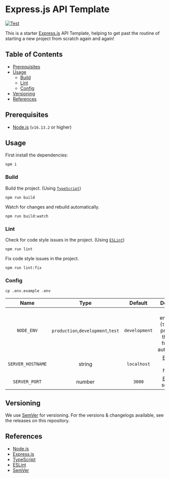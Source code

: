 # Express.js API Template

[![Test][TEST_WORKFLOW_BADGE]][TEST_WORKFLOW_URL]

This is a starter [Express.js][EXPRESS_JS_WEBSITE] API Template, helping to get past the routine of starting a new
project from scratch again and again!

## Table of Contents

- [Prerequisites](#prerequisites)
- [Usage](#usage)
  - [Build](#build)
  - [Lint](#lint)
  - [Config](#config)
- [Versioning](#versioning)
- [References](#references)

## Prerequisites

- [Node.js][NODE_JS_WEBSITE] (`v16.13.2` or higher)

## Usage

First install the dependencies:

```shell
npm i
```

### Build

Build the project. (Using [`TypeScript`][TYPESCRIPT_WEBSITE])

```shell
npm run build
```

Watch for changes and rebuild automatically.

```shell
npm run build:watch
```

### Lint

Check for code style issues in the project. (Using [`ESLint`][ESLINT_WEBSITE])

```shell
npm run lint
```

Fix code style issues in the project.

```shell
npm run lint:fix
```

### Config

```shell
cp .env.example .env
```

|       Name        |               Type                |    Default    |                                               Description                                               |
|:-----------------:|:---------------------------------:|:-------------:|:-------------------------------------------------------------------------------------------------------:|
|    `NODE_ENV`     | `production`,`development`,`test` | `development` | [Node.js][NODE_JS_WEBSITE] environment (`test` will be provided by the testing framework automatically) |
| `SERVER_HOSTNAME` |              string               |  `localhost`  |                            [Express.js][EXPRESS_JS_WEBSITE] server hostname                             |
|   `SERVER_PORT`   |              number               |    `3000`     |                              [Express.js][EXPRESS_JS_WEBSITE] server port                               |

## Versioning

We use [SemVer][SEMVER_WEBSITE] for versioning. For the versions & changelogs available, see the releases on this
repository.

## References

- [Node.js][NODE_JS_WEBSITE]
- [Express.js][EXPRESS_JS_WEBSITE]
- [TypeScript][TYPESCRIPT_WEBSITE]
- [ESLint][ESLINT_WEBSITE]
- [SemVer][SEMVER_WEBSITE]

<!-- Links -->

[TEST_WORKFLOW_URL]: https://github.com/ardalanamini/express-api-template/actions/workflows/test.yml

[TEST_WORKFLOW_BADGE]: https://github.com/ardalanamini/express-api-template/actions/workflows/test.yml/badge.svg

[NODE_JS_WEBSITE]: https://nodejs.org/en

[EXPRESS_JS_WEBSITE]: https://expressjs.com

[TYPESCRIPT_WEBSITE]: https://www.typescriptlang.org

[ESLINT_WEBSITE]: https://eslint.org

[SEMVER_WEBSITE]: http://semver.org
